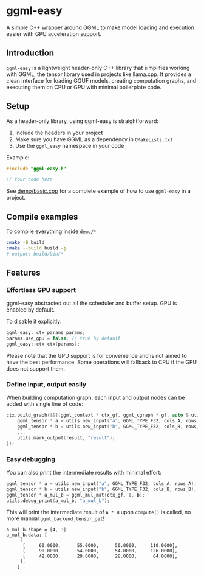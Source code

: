 # ggml-easy

A simple C++ wrapper around [GGML](https://github.com/ggml-org/ggml) to make model loading and execution easier with GPU acceleration support.

## Introduction

`ggml-easy` is a lightweight header-only C++ library that simplifies working with GGML, the tensor library used in projects like llama.cpp. It provides a clean interface for loading GGUF models, creating computation graphs, and executing them on CPU or GPU with minimal boilerplate code.

## Setup

As a header-only library, using ggml-easy is straightforward:

1. Include the headers in your project
2. Make sure you have GGML as a dependency in `CMakeLists.txt`
3. Use the `ggml_easy` namespace in your code

Example:
```cpp
#include "ggml-easy.h"

// Your code here
```

See [demo/basic.cpp](demo/basic.cpp) for a complete example of how to use `ggml-easy` in a project.

## Compile examples

To compile everything inside `demo/*`

```sh
cmake -B build
cmake --build build -j
# output: build/bin/*
```

## Features

### Effortless GPU support

ggml-easy abstracted out all the scheduler and buffer setup. GPU is enabled by default.

To disable it explicitly:

```cpp
ggml_easy::ctx_params params;
params.use_gpu = false; // true by default
ggml_easy::ctx ctx(params);
```

Please note that the GPU support is for convenience and is not aimed to have the best performance. Some operations will fallback to CPU if the GPU does not support them.

### Define input, output easily

When building computation graph, each input and output nodes can be added with single line of code:

```cpp
ctx.build_graph([&](ggml_context * ctx_gf, ggml_cgraph * gf, auto & utils) {
    ggml_tensor * a = utils.new_input("a", GGML_TYPE_F32, cols_A, rows_A);
    ggml_tensor * b = utils.new_input("b", GGML_TYPE_F32, cols_B, rows_B);
    ...
    utils.mark_output(result, "result");
});
```

### Easy debugging

You can also print the intermediate results with minimal effort:

```cpp
ggml_tensor * a = utils.new_input("a", GGML_TYPE_F32, cols_A, rows_A);
ggml_tensor * b = utils.new_input("b", GGML_TYPE_F32, cols_B, rows_B);
ggml_tensor * a_mul_b = ggml_mul_mat(ctx_gf, a, b);
utils.debug_print(a_mul_b, "a_mul_b");
```

This will print the intermediate result of `A * B` upon `compute()` is called, no more manual `ggml_backend_tensor_get`!

```
a_mul_b.shape = [4, 3]
a_mul_b.data: [
     [
      [     60.0000,      55.0000,      50.0000,     110.0000],
      [     90.0000,      54.0000,      54.0000,     126.0000],
      [     42.0000,      29.0000,      28.0000,      64.0000],
     ],
    ]
```
